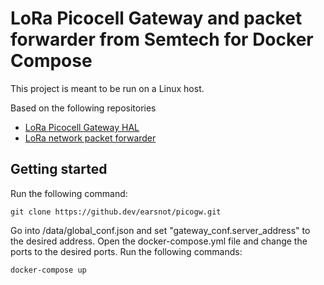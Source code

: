 # LoRa Picocell Gateway and packet forwarder from Semtech for Docker Compose
This project is meant to be run on a Linux host.

Based on the following repositories
- [LoRa Picocell Gateway HAL](https://github.com/Lora-net/picoGW_hal)
- [LoRa network packet forwarder](https://github.com/Lora-net/picoGW_packet_forwarder)
## Getting started
Run the following command:

    git clone https://github.dev/earsnot/picogw.git

Go into /data/global_conf.json and set "gateway_conf.server_address" to the desired address.
Open the docker-compose.yml file and change the ports to the desired ports.
Run the following commands:

    docker-compose up